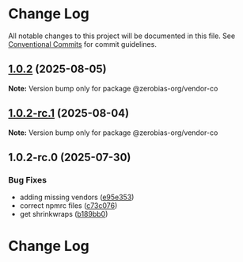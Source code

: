 # Change Log

All notable changes to this project will be documented in this file.
See [Conventional Commits](https://conventionalcommits.org) for commit guidelines.

## [1.0.2](https://github.com/zerobias-org/vendor/compare/@zerobias-org/vendor-co@1.0.2-rc.1...@zerobias-org/vendor-co@1.0.2) (2025-08-05)

**Note:** Version bump only for package @zerobias-org/vendor-co





## [1.0.2-rc.1](https://github.com/zerobias-org/vendor/compare/@zerobias-org/vendor-co@1.0.2-rc.0...@zerobias-org/vendor-co@1.0.2-rc.1) (2025-08-04)

**Note:** Version bump only for package @zerobias-org/vendor-co





## 1.0.2-rc.0 (2025-07-30)


### Bug Fixes

* adding missing vendors ([e95e353](https://github.com/zerobias-org/vendor/commit/e95e35309a1812973f4536f535eee460edc5414c))
* correct npmrc files ([c73c076](https://github.com/zerobias-org/vendor/commit/c73c0761e1e567cc0c2f0f8179725016d11caf8c))
* get shrinkwraps ([b189bb0](https://github.com/zerobias-org/vendor/commit/b189bb0cf53ad66427530ccc0eab7824527942d3))





# Change Log

